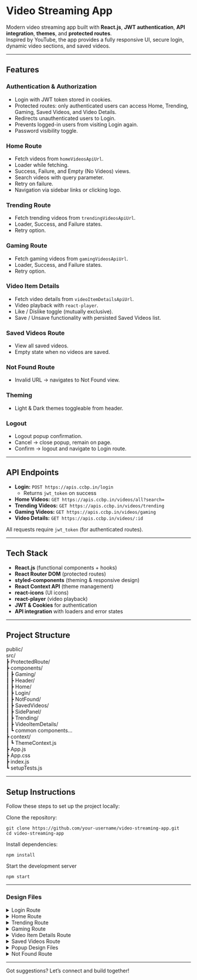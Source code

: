 # Video Streaming App  

Modern video streaming app built with **React.js**, **JWT authentication**, **API integration**, **themes**, and **protected routes**.  
Inspired by YouTube, the app provides a fully responsive UI, secure login, dynamic video sections, and saved videos.  

---

## Features  

### Authentication & Authorization  
- Login with JWT token stored in cookies.  
- Protected routes: only authenticated users can access Home, Trending, Gaming, Saved Videos, and Video Details.  
- Redirects unauthenticated users to Login.  
- Prevents logged-in users from visiting Login again.  
- Password visibility toggle.  

### Home Route  
- Fetch videos from `homeVideosApiUrl`.  
- Loader while fetching.  
- Success, Failure, and Empty (No Videos) views.  
- Search videos with query parameter.  
- Retry on failure.  
- Navigation via sidebar links or clicking logo.  

### Trending Route  
- Fetch trending videos from `trendingVideosApiUrl`.  
- Loader, Success, and Failure states.  
- Retry option.  

### Gaming Route  
- Fetch gaming videos from `gamingVideosApiUrl`.  
- Loader, Success, and Failure states.  
- Retry option.  

### Video Item Details  
- Fetch video details from `videoItemDetailsApiUrl`.  
- Video playback with `react-player`.  
- Like / Dislike toggle (mutually exclusive).  
- Save / Unsave functionality with persisted Saved Videos list.  

### Saved Videos Route  
- View all saved videos.  
- Empty state when no videos are saved.  

### Not Found Route  
- Invalid URL → navigates to Not Found view.  

### Theming  
- Light & Dark themes toggleable from header.  

### Logout  
- Logout popup confirmation.  
- Cancel → close popup, remain on page.  
- Confirm → logout and navigate to Login route.  

---

## API Endpoints  

- **Login:** `POST https://apis.ccbp.in/login`  
  - Returns `jwt_token` on success  
- **Home Videos:** `GET https://apis.ccbp.in/videos/all?search=`  
- **Trending Videos:** `GET https://apis.ccbp.in/videos/trending`  
- **Gaming Videos:** `GET https://apis.ccbp.in/videos/gaming`  
- **Video Details:** `GET https://apis.ccbp.in/videos/:id`  

All requests require `jwt_token` (for authenticated routes).  

---

## Tech Stack  

- **React.js** (functional components + hooks)  
- **React Router DOM** (protected routes)  
- **styled-components** (theming & responsive design)  
- **React Context API** (theme management)  
- **react-icons** (UI icons)  
- **react-player** (video playback)  
- **JWT & Cookies** for authentication  
- **API integration** with loaders and error states  

---

## Project Structure  

public/  
src/  
┣ ProtectedRoute/  
┣ components/  
┃ ┣ Gaming/  
┃ ┣ Header/  
┃ ┣ Home/  
┃ ┣ Login/  
┃ ┣ NotFound/  
┃ ┣ SavedVideos/  
┃ ┣ SidePanel/  
┃ ┣ Trending/  
┃ ┣ VideoItemDetails/  
┃ ┗ common components...  
┣ context/  
┃ ┗ ThemeContext.js  
┣ App.js  
┣ App.css  
┣ index.js  
┗ setupTests.js  

---

## Setup Instructions

Follow these steps to set up the project locally:

Clone the repository:

``` 
git clone https://github.com/your-username/video-streaming-app.git
cd video-streaming-app 

``` 
Install dependencies:

    npm install

Start the development server
    
    npm start

---

### Design Files

<details>
<summary>Login Route</summary>

- [Extra Small (Size < 576px) and Small (Size >= 576px) - Login](https://assets.ccbp.in/frontend/content/react-js/nxt-watch-login-sm-outputs.png)
- [Extra Small (Size < 576px) and Small (Size >= 576px) - Login Failure - Light Theme](https://assets.ccbp.in/frontend/content/react-js/nxt-watch-login-failure-sm-outputs.png)
- [Medium (Size >= 768px), Large (Size >= 992px) and Extra Large (Size >= 1200px) - Login - Light Theme](https://assets.ccbp.in/frontend/content/react-js/nxt-watch-login-light-theme-lg-output.png)
- [Medium (Size >= 768px), Large (Size >= 992px) and Extra Large (Size >= 1200px) - Login - Dark Theme](https://assets.ccbp.in/frontend/content/react-js/nxt-watch-login-dark-theme-lg-output.png)
- [Medium (Size >= 768px), Large (Size >= 992px) and Extra Large (Size >= 1200px) - Login Failure - Light Theme](https://assets.ccbp.in/frontend/content/react-js/nxt-watch-login-failure-light-theme-lg-output-v0.png)
- [Medium (Size >= 768px), Large (Size >= 992px) and Extra Large (Size >= 1200px) - Login Failure - Dark Theme](https://assets.ccbp.in/frontend/content/react-js/nxt-watch-login-failure-dark-theme-lg-output-v1.png)

</details>

<details>
<summary>Home Route</summary>

- [Extra Small (Size < 576px) - Home](https://assets.ccbp.in/frontend/content/react-js/nxt-watch-home-success-xs-outputs.png)
- [Small (Size >= 576px) - Home - Light Theme](https://assets.ccbp.in/frontend/content/react-js/nxt-watch-home-success-light-theme-sm-output.png)
- [Small (Size >= 576px) - Home - Dark Theme](https://assets.ccbp.in/frontend/content/react-js/nxt-watch-home-success-dark-theme-sm-output.png)
- [Extra Small (Size < 576px) and Small (Size >= 576px) - Home - No Search Results](https://assets.ccbp.in/frontend/content/react-js/nxt-watch-home-no-videos-sm-outputs.png)
- [Extra Small (Size < 576px) and Small (Size >= 576px) - Home Failure](https://assets.ccbp.in/frontend/content/react-js/nxt-watch-home-failure-sm-outputs.png)
- [Medium (Size >= 768px), Large (Size >= 992px) and Extra Large (Size >= 1200px) - Home - Light Theme](https://assets.ccbp.in/frontend/content/react-js/nxt-watch-home-success-light-theme-lg-output-v0.png)
- [Medium (Size >= 768px), Large (Size >= 992px) and Extra Large (Size >= 1200px) - Home - Dark Theme](https://assets.ccbp.in/frontend/content/react-js/nxt-watch-home-success-dark-theme-lg-output-v0.png)
- [Medium (Size >= 768px), Large (Size >= 992px) and Extra Large (Size >= 1200px) - Home - No search results - Light Theme](https://assets.ccbp.in/frontend/content/react-js/nxt-watch-home-no-videos-light-theme-lg-output-v0.png)
- [Medium (Size >= 768px), Large (Size >= 992px) and Extra Large (Size >= 1200px) - Home - No search results - Dark Theme](https://assets.ccbp.in/frontend/content/react-js/nxt-watch-home-no-videos-dark-theme-lg-output-v0.png)
- [Medium (Size >= 768px), Large (Size >= 992px) and Extra Large (Size >= 1200px) - Home Failure - Light Theme](https://assets.ccbp.in/frontend/content/react-js/nxt-watch-home-failure-light-theme-lg-output-v0.png)
- [Medium (Size >= 768px), Large (Size >= 992px) and Extra Large (Size >= 1200px) - Home Failure - Dark Theme](https://assets.ccbp.in/frontend/content/react-js/nxt-watch-home-failure-dark-theme-lg-output-v0.png)

</details>

<details>
<summary>Trending Route</summary>

- [Extra Small (Size < 576px) - Trending](https://assets.ccbp.in/frontend/content/react-js/nxt-watch-trending-success-xs-outputs.png)
- [Small (Size >= 576px) - Trending - Light Theme](https://assets.ccbp.in/frontend/content/react-js/nxt-watch-trending-success-light-theme-sm-output.png)
- [Small (Size >= 576px) - Trending - Dark Theme](https://assets.ccbp.in/frontend/content/react-js/nxt-watch-trending-success-dark-theme-sm-output.png)
- [Extra Small (Size < 576px) and Small (Size >= 576px) - Trending Failure](https://assets.ccbp.in/frontend/content/react-js/nxt-watch-trending-failure-sm-outputs.png)
- [Medium (Size >= 768px), Large (Size >= 992px) and Extra Large (Size >= 1200px) - Trending - Light Theme](https://assets.ccbp.in/frontend/content/react-js/nxt-watch-trending-success-light-theme-lg-output-v0.png)
- [Medium (Size >= 768px), Large (Size >= 992px) and Extra Large (Size >= 1200px) - Trending - Dark Theme](https://assets.ccbp.in/frontend/content/react-js/nxt-watch-trending-success-dark-theme-lg-output-v0.png)
- [Medium (Size >= 768px), Large (Size >= 992px) and Extra Large (Size >= 1200px) - Trending Failure - Light Theme](https://assets.ccbp.in/frontend/content/react-js/nxt-watch-trending-failure-light-theme-lg-output-v0.png)
- [Medium (Size >= 768px), Large (Size >= 992px) and Extra Large (Size >= 1200px) - Trending Failure - Dark Theme](https://assets.ccbp.in/frontend/content/react-js/nxt-watch-trending-failure-dark-theme-lg-output-v0.png)

</details>

<details>
<summary>Gaming Route</summary>

- [Extra Small (Size < 576px) - Gaming](https://assets.ccbp.in/frontend/content/react-js/nxt-watch-gaming-success-xs-outputs.png)
- [Small (Size >= 576px) - Gaming - Light Theme](https://assets.ccbp.in/frontend/content/react-js/nxt-watch-gaming-success-light-theme-sm-output.png)
- [Small (Size >= 576px) - Gaming - Dark Theme](https://assets.ccbp.in/frontend/content/react-js/nxt-watch-gaming-success-dark-theme-sm-output.png)
- [Extra Small (Size < 576px) and Small (Size >= 576px) - Gaming Failure](https://assets.ccbp.in/frontend/content/react-js/nxt-watch-gaming-failure-sm-outputs.png)
- [Medium (Size >= 768px), Large (Size >= 992px) and Extra Large (Size >= 1200px) - Gaming - Light Theme](https://assets.ccbp.in/frontend/content/react-js/nxt-watch-gaming-success-light-theme-lg-output-v0.png)
- [Medium (Size >= 768px), Large (Size >= 992px) and Extra Large (Size >= 1200px) - Gaming - Dark Theme](https://assets.ccbp.in/frontend/content/react-js/nxt-watch-gaming-success-dark-theme-lg-output-v0.png)
- [Medium (Size >= 768px), Large (Size >= 992px) and Extra Large (Size >= 1200px) - Gaming Failure - Light Theme](https://assets.ccbp.in/frontend/content/react-js/nxt-watch-gaming-failure-light-theme-lg-output-v0.png)
- [Medium (Size >= 768px), Large (Size >= 992px) and Extra Large (Size >= 1200px) - Gaming Failure - Dark Theme](https://assets.ccbp.in/frontend/content/react-js/nxt-watch-gaming-failure-dark-theme-lg-output-v0.png)

</details>

<details>
<summary>Video Item Details Route</summary>

- [Extra Small (Size < 576px) and Small (Size >= 576px) - Video Item Details](https://assets.ccbp.in/frontend/content/react-js/nxt-watch-video-item-details-success-sm-outputs.png)
- [Extra Small (Size < 576px) and Small (Size >= 576px) - Video Item Details Failure](https://assets.ccbp.in/frontend/content/react-js/nxt-watch-video-item-details-failure-sm-outputs.png)
- [Medium (Size >= 768px), Large (Size >= 992px) and Extra Large (Size >= 1200px) - Video Item Details - Light Theme](https://assets.ccbp.in/frontend/content/react-js/nxt-watch-video-item-details-success-light-theme-lg-output-v0.png)
- [Medium (Size >= 768px), Large (Size >= 992px) and Extra Large (Size >= 1200px) - Video Item Details - Dark Theme](https://assets.ccbp.in/frontend/content/react-js/nxt-watch-video-item-details-success-dark-theme-lg-output-v0.png)
- [Medium (Size >= 768px), Large (Size >= 992px) and Extra Large (Size >= 1200px) - Video Item Details Failure - Light Theme](https://assets.ccbp.in/frontend/content/react-js/nxt-watch-video-item-details-failure-light-theme-lg-output-v0.png)
- [Medium (Size >= 768px), Large (Size >= 992px) and Extra Large (Size >= 1200px) - Video Item Details Failure - Dark Theme](https://assets.ccbp.in/frontend/content/react-js/nxt-watch-video-item-details-failure-dark-theme-lg-output-v0.png)

</details>

<details>
<summary>Saved Videos Route</summary>

- [Extra Small (Size < 576px) - No Saved Videos](https://assets.ccbp.in/frontend/content/react-js/nxt-watch-no-saved-videos-sm-outputs.png)
- [Small (Size >= 576px) - Saved Videos - Light Theme](https://assets.ccbp.in/frontend/content/react-js/nxt-watch-saved-videos-light-theme-sm-output-v0.png)
- [Small (Size >= 576px) - Saved Videos - Dark Theme](https://assets.ccbp.in/frontend/content/react-js/nxt-watch-saved-videos-dark-theme-sm-output-v0.png)
- [Extra Small (Size < 576px) - Saved Videos](https://assets.ccbp.in/frontend/content/react-js/nxt-watch-saved-videos-xs-outputs.png)
- [Medium (Size >= 768px), Large (Size >= 992px) and Extra Large (Size >= 1200px) - No Saved Videos - Light Theme](https://assets.ccbp.in/frontend/content/react-js/nxt-watch-no-saved-videos-light-theme-lg-output-v0.png)
- [Medium (Size >= 768px), Large (Size >= 992px) and Extra Large (Size >= 1200px) - No Saved Videos - Dark Theme](https://assets.ccbp.in/frontend/content/react-js/nxt-watch-no-saved-videos-dark-theme-lg-output-v0.png)
- [Medium (Size >= 768px), Large (Size >= 992px) and Extra Large (Size >= 1200px) - Saved Videos - Light Theme](https://assets.ccbp.in/frontend/content/react-js/nxt-watch-saved-videos-light-theme-lg-output-v0.png)
- [Medium (Size >= 768px), Large (Size >= 992px) and Extra Large (Size >= 1200px) - Saved Videos - Dark Theme](https://assets.ccbp.in/frontend/content/react-js/nxt-watch-saved-videos-dark-theme-lg-output-v0.png)

</details>

<details>
<summary>Popup Design Files</summary>

- [Extra Small (Size < 576px) and Small (Size >= 576px) - Logout](https://assets.ccbp.in/frontend/content/react-js/nxt-watch-logout-popup-sm-outputs.png)
- [Extra Small (Size < 576px) and Small (Size >= 576px) - Menu](https://assets.ccbp.in/frontend/content/react-js/nxt-watch-menu-popup-sm-outputs.png)
- [Medium (Size >= 768px), Large (Size >= 992px) and Extra Large (Size >= 1200px) - Logout - Light Theme](https://assets.ccbp.in/frontend/content/react-js/nxt-watch-logout-popup-light-theme-lg-output-v0.png)
- [Medium (Size >= 768px), Large (Size >= 992px) and Extra Large (Size >= 1200px) - Logout - Dark Theme](https://assets.ccbp.in/frontend/content/react-js/nxt-watch-logout-popup-dark-theme-lg-output-v0.png)

</details>

<details>
<summary>Not Found Route</summary>

- [Extra Small (Size < 576px) and Small (Size >= 576px) - Not Found](https://assets.ccbp.in/frontend/content/react-js/nxt-watch-page-not-found-sm-output.png)
- [Medium (Size >= 768px), Large (Size >= 992px) and Extra Large (Size >= 1200px) - Not Found](https://assets.ccbp.in/frontend/content/react-js/nxt-watch-page-not-found-light-theme-lg-output-v0.png)

</details>

---
Got suggestions? Let’s connect and build together!  
